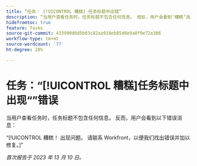 ```yaml
---
title: “任务： [!UICONTROL 糟糕] 任务标题中出错”
description: “当用户查看任务时，任务标题不包含任何信息。 相反，用户会看到‘糟糕’消息。”
hidefromtoc: true
feature: Tasks
source-git-commit: 433990d6d5b03c82aa918eb85d8e9a0f9e72e386
workflow-type: tm+mt
source-wordcount: '77'
ht-degree: 28%

---
```



# 任务：“[!UICONTROL 糟糕]任务标题中出现“”错误

当用户查看任务时，任务标题不包含任何信息。 反而，用户会看到以下错误消息：

“[!UICONTROL 糟糕！ 出现问题。 请联系 Workfront，以便我们找出错误并加以修复。]”


_首次报告于 2023 年 13 月 10 日。_
